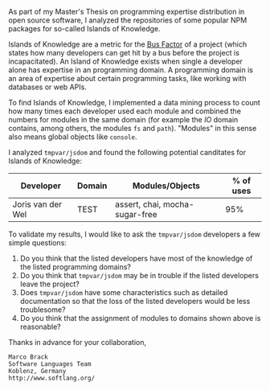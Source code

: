 As part of my Master's Thesis on programming expertise distribution in open source software, I analyzed the repositories of some popular NPM packages for so-called Islands of Knowledge.

Islands of Knowledge are a metric for the [Bus Factor](https://en.wikipedia.org/wiki/Bus_factor) of a project (which states how many developers can get hit by a bus before the project is incapacitated). An Island of Knowledge exists when single a developer alone has expertise in an programming domain. A programming domain is an area of expertise about certain programming tasks, like working with databases or web APIs.

To find Islands of Knowledge, I implemented a data mining process to count how many times each developer used each module and combined the numbers for modules in the same domain (for example the *IO* domain contains, among others, the modules `fs` and `path`). "Modules" in this sense also means global objects like `console`.

I analyzed `tmpvar/jsdom` and found the following potential canditates for Islands of Knowledge:

| Developer | Domain | Modules/Objects | % of uses |
| --- | --- | --- | --- |
| Joris van der Wel | TEST | assert, chai, mocha-sugar-free | 95% |

To validate my results, I would like to ask the `tmpvar/jsdom` developers a few simple questions:

1. Do you think that the listed developers have most of the knowledge of the listed programming domains?
2. Do you think that `tmpvar/jsdom` may be in trouble if the listed developers leave the project?
3. Does `tmpvar/jsdom` have some characteristics such as detailed documentation so that the loss of the listed developers would be less troublesome?
4. Do you think that the assignment of modules to domains shown above is reasonable?

Thanks in advance for your collaboration,

```
Marco Brack
Software Languages Team
Koblenz, Germany
http://www.softlang.org/
```
